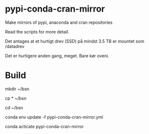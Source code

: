 # pypi-conda-cran-mirror
Make mirrors of pypi, anaconda and cran repositories

Read the scripts for more detail. 

Det antages at et hurtigt drev (SSD) på mindst 3.5 TB er mountet som /datadrev

Det er hurtigere anden gang, meget. Bare kør oveni. 
#

# Build

mkdir ~/bsn

cp * ~/bsn

cd ~/bsn

conda env update -f pypi-conda-cran-mirror.yml

conda acticate pypi-conda-cran-mirror


